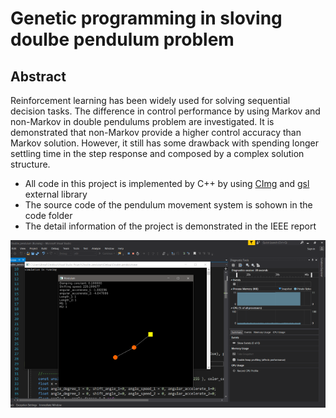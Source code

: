 # Genetic programming in sloving doulbe pendulum problem

## Abstract

Reinforcement learning has been widely used for solving sequential decision tasks. The difference in control performance by using Markov and non-Markov in double pendulums problem are investigated. It is demonstrated that non-Markov provide a higher control accuracy than Markov solution. However, it still has some drawback with spending longer settling time in the step response and composed by a complex solution structure.

* All code in this project is implemented by C++ by using [CImg](http://cimg.eu/) and [gsl](https://www.gnu.org/software/gsl/) external library 
* The source code of the pendulum movement system is sohown in the code folder
* The detail information of the project is demonstrated in the IEEE report

![alt text](https://github.com/yuchehuang/Msc-Project/blob/master/Interim%20report/Simulation.png?raw=true)


